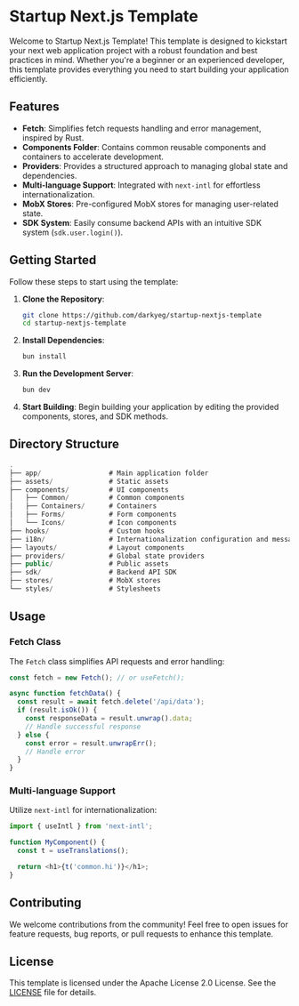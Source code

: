 # Startup Next.js Template

Welcome to Startup Next.js Template! This template is designed to kickstart your next web application project with a robust foundation and best practices in mind. Whether you're a beginner or an experienced developer, this template provides everything you need to start building your application efficiently.

## Features

- **Fetch**: Simplifies fetch requests handling and error management, inspired by Rust.
- **Components Folder**: Contains common reusable components and containers to accelerate development.
- **Providers**: Provides a structured approach to managing global state and dependencies.
- **Multi-language Support**: Integrated with `next-intl` for effortless internationalization.
- **MobX Stores**: Pre-configured MobX stores for managing user-related state.
- **SDK System**: Easily consume backend APIs with an intuitive SDK system (`sdk.user.login()`).

## Getting Started

Follow these steps to start using the template:

1. **Clone the Repository**:

   ```bash
   git clone https://github.com/darkyeg/startup-nextjs-template
   cd startup-nextjs-template
   ```

2. **Install Dependencies**:

   ```bash
   bun install
   ```

3. **Run the Development Server**:

   ```bash
   bun dev
   ```

4. **Start Building**:
   Begin building your application by editing the provided components, stores, and SDK methods.

## Directory Structure

```csharp
.
├── app/                 # Main application folder
├── assets/              # Static assets
├── components/          # UI components
│   ├── Common/          # Common components
│   ├── Containers/      # Containers
│   ├── Forms/           # Form components
│   └── Icons/           # Icon components
├── hooks/               # Custom hooks
├── i18n/                # Internationalization configuration and messages
├── layouts/             # Layout components
├── providers/           # Global state providers
├── public/              # Public assets
├── sdk/                 # Backend API SDK
├── stores/              # MobX stores
└── styles/              # Stylesheets
```

## Usage

### Fetch Class

The `Fetch` class simplifies API requests and error handling:

```javascript
const fetch = new Fetch(); // or useFetch();

async function fetchData() {
  const result = await fetch.delete('/api/data');
  if (result.isOk()) {
    const responseData = result.unwrap().data;
    // Handle successful response
  } else {
    const error = result.unwrapErr();
    // Handle error
  }
}
```

### Multi-language Support

Utilize `next-intl` for internationalization:

```javascript
import { useIntl } from 'next-intl';

function MyComponent() {
  const t = useTranslations();

  return <h1>{t('common.hi')}</h1>;
}
```

## Contributing

We welcome contributions from the community! Feel free to open issues for feature requests, bug reports, or pull requests to enhance this template.

## License

This template is licensed under the Apache License 2.0 License. See the [LICENSE](LICENSE) file for details.
